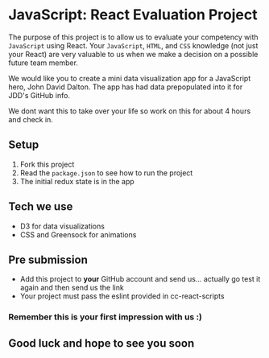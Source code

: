 # JavaScript: React Evaluation Project

The purpose of this project is to allow us to evaluate your competency with `JavaScript` using React.  Your `JavaScript`, `HTML`, and `CSS` knowledge (not just your React) are very valuable to us when we make a decision on a possible future team member.

We would like you to create a mini data visualization app for a JavaScript hero, John David Dalton.  The app has had data prepopulated into it for JDD's GitHub info.

We dont want this to take over your life so work on this for about 4 hours and check in.

## Setup

1. Fork this project
2. Read the `package.json` to see how to run the project
3. The initial redux state is in the app

## Tech we use

- D3 for data visualizations
- CSS and Greensock for animations

## Pre submission

- Add this project to **your** GitHub account and send us... actually go test it again and then send us the link
- Your project must pass the eslint provided in cc-react-scripts

### Remember this is your first impression with us :)

## Good luck and hope to see you soon
